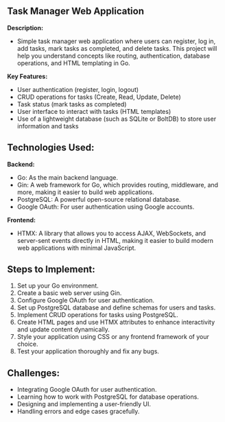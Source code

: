 ## Task Manager Web Application

**Description:**
- Simple task manager web application where users can register, log in, add tasks, mark tasks as completed, and delete tasks. This project will help you understand concepts like routing, authentication, database operations, and HTML templating in Go.

**Key Features:**
- User authentication (register, login, logout)
- CRUD operations for tasks (Create, Read, Update, Delete)
- Task status (mark tasks as completed)
- User interface to interact with tasks (HTML templates)
- Use of a lightweight database (such as SQLite or BoltDB) to store user information and tasks

## Technologies Used:

**Backend:**
- Go: As the main backend language.
- Gin: A web framework for Go, which provides routing, middleware, and more, making it easier to build web applications.
- PostgreSQL: A powerful open-source relational database.
- Google OAuth: For user authentication using Google accounts.

**Frontend:**
- HTMX: A library that allows you to access AJAX, WebSockets, and server-sent events directly in HTML, making it easier to build modern web applications with minimal JavaScript.

## Steps to Implement:
1. Set up your Go environment.
2. Create a basic web server using Gin.
3. Configure Google OAuth for user authentication.
4. Set up PostgreSQL database and define schemas for users and tasks.
5. Implement CRUD operations for tasks using PostgreSQL.
6. Create HTML pages and use HTMX attributes to enhance interactivity and update content dynamically.
7. Style your application using CSS or any frontend framework of your choice.
8. Test your application thoroughly and fix any bugs.

## Challenges:
- Integrating Google OAuth for user authentication.
- Learning how to work with PostgreSQL for database operations.
- Designing and implementing a user-friendly UI.
- Handling errors and edge cases gracefully.